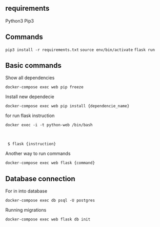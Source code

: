 ## requirements
Python3
Pip3

## Commands
``pip3 install -r requirements.txt``
``source env/bin/activate``
``flask run``

## Basic commands

Show all dependencies
```
docker-compose exec web pip freeze
```

Install new dependecie
```
docker-compose exec web pip install {dependencie_name}
```

for run flask instruction
<br>
```
docker exec -i -t python-web /bin/bash
```
<br>

```
 $ flask {instruction}
```


Another way to run commands
<br>

```
docker-compose exec web flask {command}
```

## Database connection

For in into database

```
docker-compose exec db psql -U postgres
```

Running migrations
```
docker-compose exec web flask db init
```



